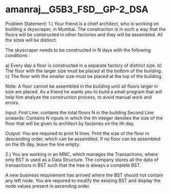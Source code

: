 # amanraj__G5B3_FSD__GP-2_DSA
Problem Statement:
1.) 
Your friend is a chief architect, who is working on building a skyscraper, in Mumbai. 
The construction is in such a way that the floors will be constructed in other factories
and they will be assembled. All the sizes will be distinct.

The skyscraper needs to be constructed in N days with the following conditions :

a)	Every day a floor is constructed in a separate factory of distinct size.
b)	The floor with the larger size must be placed at the bottom of the building.
c)	The floor with the smaller size must be placed at the top of the building.

Note: A floor cannot be assembled in the building until all floors larger in size are placed.
As a friend he wants you to build a small program that will help him analyze the construction process, to avoid manual work and errors.

Input:
First Line: contains the total floors N in the building
Second Line onwards: Contains N inputs in which the ith integer denotes the size of the floor that will be given to architect by factories on the ith day.


Output:
You are required to print N lines. Print the size of the floor in descending order, which can be assembled.
If no floor can be assembled on the ith day, leave the line empty.


2.)
You are working in an MNC, which manages the Transactions, 
where only BST is used as a Data Structure.
The company stores all the data of transactions in BST such that the tree is always a complete BST.

A new business requirement has arrived where the BST should not contain any left node.
You are required to modify the existing BST and display the node values present in ascending order.

